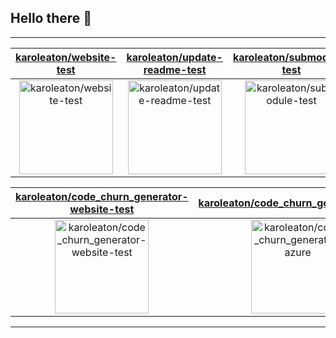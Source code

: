 ## Hello there 👋



---

| [karoleaton/website-test](https://github.com/karoleaton/website-test) | [karoleaton/update-readme-test](https://github.com/karoleaton/update-readme-test) | [karoleaton/submodule-test](https://github.com/karoleaton/submodule-test) |
| :-: | :-: | :-: |
| <a href="https://github.com/karoleaton/website-test"><img src="https://github.com/karoleaton/website-test/raw/master/DISPLAY.jpg" alt="karoleaton/website-test" title="karoleaton/website-test" width="150" height="150"></a> | <a href="https://github.com/karoleaton/update-readme-test"><img src="https://github.com/karoleaton/update-readme-test/raw/master/DISPLAY.jpg" alt="karoleaton/update-readme-test" title="karoleaton/update-readme-test" width="150" height="150"></a> | <a href="https://github.com/karoleaton/submodule-test"><img src="https://github.com/karoleaton/update-readme-test/raw/master/DISPLAY.jpg" alt="karoleaton/submodule-test" title="karoleaton/submodule-test" width="150" height="150"></a> |

| [karoleaton/code_churn_generator-website-test](https://github.com/karoleaton/code_churn_generator-website-test) | [karoleaton/code_churn_generator_azure](https://github.com/karoleaton/code_churn_generator_azure) | [karoleaton/ado_test](https://github.com/karoleaton/ado_test) |
| :-: | :-: | :-: |
| <a href="https://github.com/karoleaton/code_churn_generator-website-test"><img src="https://github.com/karoleaton/update-readme-test/raw/master/DISPLAY.jpg" alt="karoleaton/code_churn_generator-website-test" title="karoleaton/code_churn_generator-website-test" width="150" height="150"></a> | <a href="https://github.com/karoleaton/code_churn_generator_azure"><img src="https://github.com/karoleaton/update-readme-test/raw/master/DISPLAY.jpg" alt="karoleaton/code_churn_generator_azure" title="karoleaton/code_churn_generator_azure" width="150" height="150"></a> | <a href="https://github.com/karoleaton/ado_test"><img src="https://github.com/karoleaton/update-readme-test/raw/master/DISPLAY.jpg" alt="karoleaton/ado_test" title="karoleaton/ado_test" width="150" height="150"></a> |



---

